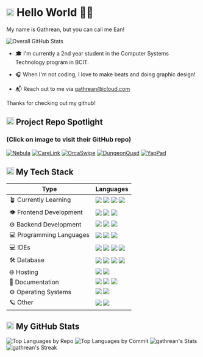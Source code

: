 # <img src="https://github.com/gathrean/gathrean/assets/77172769/bef2ac1b-11f9-4682-8840-ded8f6d57bfa" alt="GDC" width="20" height="20"> Hello World 👋🏽

My name is Gathrean, but you can call me Ean!

![Overall GitHub Stats](http://github-profile-summary-cards.vercel.app/api/cards/profile-details?username=gathrean&theme=react)

- 🎓 I'm currently a 2nd year student in the Computer Systems Technology program in BCIT.

- 🎧 When I'm not coding, I love to make beats and doing graphic design!

- 📬 Reach out to me via gathrean@icloud.com

Thanks for checking out my github! 

## <img src="https://github.com/gathrean/gathrean/assets/77172769/bef2ac1b-11f9-4682-8840-ded8f6d57bfa" alt="GDC" width="20" height="20"> Project Repo Spotlight
  
### (Click on image to visit their GitHub repo)

[![Nebula](https://github.com/gathrean/gathrean/assets/77172769/6b7deef7-c0a4-4439-9cf0-e35eedb3fdf1)](https://github.com/gathrean/Nebula)
[![CareLink](https://github.com/gathrean/gathrean/assets/77172769/9b88ca72-93c4-4682-abd5-697c5032e979)](https://github.com/BardiaTiM/CareLink)
[![OrcaSwipe](https://github.com/gathrean/gathrean/assets/77172769/07e9aeac-f21c-49a9-901d-bc9d2b8ac789)](https://github.com/gathrean/OrcaSwipe)
[![DungeonQuad](https://github.com/gathrean/gathrean/assets/77172769/907c905f-697f-47a8-9d0d-44670e917abd)](https://github.com/BardiaTiM/DungeonQuad)
[![YapPad](https://github.com/gathrean/gathrean/assets/77172769/8a2825c7-08bc-441f-834b-58825d6fcdd4)](https://github.com/xinyang417/YapPad)

## <img src="https://github.com/gathrean/gathrean/assets/77172769/bef2ac1b-11f9-4682-8840-ded8f6d57bfa" alt="GDC" width="20" height="20"> My Tech Stack

| Type                       | Languages                                                                                                                                                                        |
|----------------------------|--------------------------------------------------------------------------------------------------------------------------------------------------------------------------------- |
| 🪴 Currently Learning      | ![](https://skillicons.dev/icons?i=ts) ![](https://skillicons.dev/icons?i=tailwind) ![](https://skillicons.dev/icons?i=postgres) ![](https://skillicons.dev/icons?i=cs)          |
| 👁️ Frontend Development    | ![](https://skillicons.dev/icons?i=html,css,js) ![](https://skillicons.dev/icons?i=react) ![](https://skillicons.dev/icons?i=bootstrap)                                          |
| ⚙️ Backend Development     | ![](https://skillicons.dev/icons?i=express) ![](https://skillicons.dev/icons?i=npm) ![](https://skillicons.dev/icons?i=nodejs)                                                   |
| 💻 Programming Languages   | ![](https://skillicons.dev/icons?i=java,kotlin) ![](https://skillicons.dev/icons?i=c,cpp)  ![](https://skillicons.dev/icons?i=r)                                                 |
| 💻 IDEs                    | ![](https://skillicons.dev/icons?i=vscode) ![](https://skillicons.dev/icons?i=idea) ![](https://skillicons.dev/icons?i=clion) ![](https://skillicons.dev/icons?i=androidstudio)  |
| 🛠️ Database                | ![](https://skillicons.dev/icons?i=mongodb) ![](https://skillicons.dev/icons?i=firebase) ![](https://skillicons.dev/icons?i=mysql) ![](https://skillicons.dev/icons?i=sqlite)    |
| 🌐 Hosting                 | ![](https://skillicons.dev/icons?i=vercel) ![](https://skillicons.dev/icons?i=netlify)                                                                                           |
| 📖 Documentation           | ![](https://skillicons.dev/icons?i=md) ![](https://skillicons.dev/icons?i=notion) ![](https://skillicons.dev/icons?i=obsidian)                                                   |  
| ⚙️ Operating Systems       | ![](https://skillicons.dev/icons?i=apple) ![](https://skillicons.dev/icons?i=windows)                                                                                            |      
| 🪐 Other                   | ![](https://skillicons.dev/icons?i=ableton) ![](https://skillicons.dev/icons?i=ps)                                                                                               |


## <img src="https://github.com/gathrean/gathrean/assets/77172769/bef2ac1b-11f9-4682-8840-ded8f6d57bfa" alt="GDC" width="20" height="20"> My GitHub Stats

![Top Languages by Repo](http://github-profile-summary-cards.vercel.app/api/cards/repos-per-language?username=gathrean&theme=react)
![Top Languages by Commit](http://github-profile-summary-cards.vercel.app/api/cards/most-commit-language?username=gathrean&theme=react)
![gathrean's Stats](https://github-readme-stats.vercel.app/api?username=gathrean&theme=react&show_icons=true&hide_border=true&count_private=true)
![gathrean's Streak](https://github-readme-streak-stats.herokuapp.com/?user=gathrean&theme=react&hide_border=true)

<!--
**gathrean/gathrean** is a ✨ _special_ ✨ repository because its `README.md` (this file) appears on your GitHub profile.

![discord-avatar-512-RCB3T](https://github.com/gathrean/gathrean/assets/77172769/2c6b5072-a9a8-48fb-bba8-38b7ca313307)

https://github.com/gathrean/gathrean/assets/77172769/eac20a6b-0c27-4b0e-b72a-778b3844ba05


![Screenshot 2024-04-06 at 1 51 36 PM 2](https://github.com/gathrean/gathrean/assets/77172769/0ca7f865-da53-4328-b2a1-6e16fa59b6ed)

Here are some ideas to get you started:

- 🔭 I’m currently working on ...
- 🌱 I’m currently learning ...
- 👯 I’m looking to collaborate on ...
- 🤔 I’m looking for help with ...
- 💬 Ask me about ...
- 📫 How to reach me: ...
- 😄 Pronouns: ...
- ⚡ Fun fact: ...
-->
